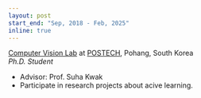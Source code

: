 ```yaml
---
layout: post
start_end: "Sep, 2018 - Feb, 2025"
inline: true
---
```


[Computer Vision Lab](http://cvlab.postech.ac.kr/lab/) at [POSTECH](https://postech.ac.kr/), Pohang, South Korea \
*Ph.D. Student*
- Advisor: Prof. Suha Kwak
- Participate in research projects about acive learning.